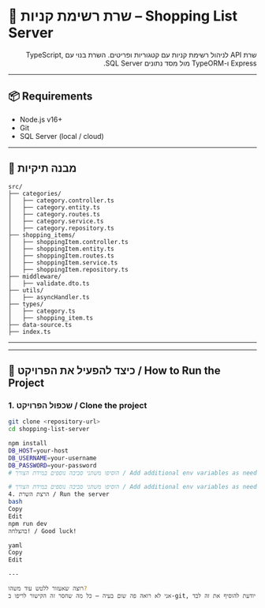 # 🛒 שרת רשימת קניות – Shopping List Server

<p dir="rtl">
שרת API לניהול רשימת קניות עם קטגוריות ופריטים. השרת בנוי עם TypeScript, Express ו-TypeORM מול מסד נתונים SQL Server.
</p>

---

## 📦 Requirements  
- Node.js v16+
- Git
- SQL Server (local / cloud)

---

## 📁 מבנה תיקיות
```
src/
├── categories/
│   ├── category.controller.ts
│   ├── category.entity.ts
│   ├── category.routes.ts
│   ├── category.service.ts
│   ├── category.repository.ts
├── shopping_items/
│   ├── shoppingItem.controller.ts
│   ├── shoppingItem.entity.ts
│   ├── shoppingItem.routes.ts
│   ├── shoppingItem.service.ts
│   ├── shoppingItem.repository.ts
├── middleware/
│   ├── validate.dto.ts
├── utils/
│   ├── asyncHandler.ts
├── types/
│   ├── category.ts
│   ├── shopping_item.ts
├── data-source.ts
├── index.ts
```





---


---

## 🧪 כיצד להפעיל את הפרויקט / How to Run the Project

### 1. שכפול הפרויקט / Clone the project

```bash
git clone <repository-url>
cd shopping-list-server

npm install
DB_HOST=your-host
DB_USERNAME=your-username
DB_PASSWORD=your-password
# הוסיפו משתני סביבה נוספים במידת הצורך / Add additional env variables as needed

# הוסיפו משתני סביבה נוספים במידת הצורך / Add additional env variables as needed
4. הרצת השרת / Run the server
bash
Copy
Edit
npm run dev
בהצלחה! / Good luck!

yaml
Copy
Edit

---

רוצה שאעזור ללטש עוד משהו?  
אני לא רואה פה שום בעיה — כל מה שחסר זה הקישור לריפו ב-git, אבל את יודעת להוסיף את זה לבד.
